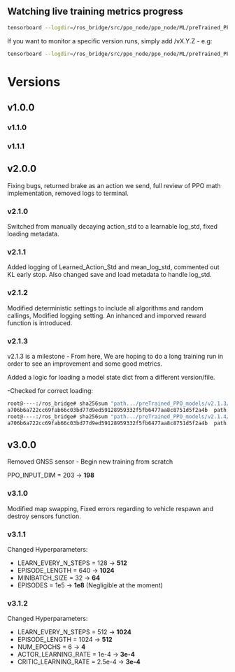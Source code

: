 ## Watching live training metrics progress

```bash
tensorboard --logdir=/ros_bridge/src/ppo_node/ppo_node/ML/preTrained_PPO_models --bind_all
```

If you want to monitor a specific version runs, simply add /vX.Y.Z - e.g:

```bash
tensorboard --logdir=/ros_bridge/src/ppo_node/ppo_node/ML/preTrained_PPO_models/v3.0.0 --bind_all
```

# Versions

## v1.0.0

### v1.1.0

### v1.1.1

## v2.0.0

Fixing bugs, returned brake as an action we send, full review of PPO math implementation, removed logs to terminal.

### v2.1.0

Switched from manually decaying action_std to a learnable log_std, fixed loading metadata.

### v2.1.1

Added logging of Learned_Action_Std and mean_log_std, commented out KL early stop.
Also changed save and load metadata to handle log_std.

### v2.1.2

Modified deterministic settings to include all algorithms and random callings, Modified logging setting.
An inhanced and imporved reward function is introduced.

### v2.1.3

v2.1.3 is a milestone - From here, We are hoping to do a long training run in order to see an improvement and some good metrics.

Added a logic for loading a model state dict from a different version/file.

-Checked for correct loading:

```bash
root@----:/ros_bridge# sha256sum "path.../preTrained_PPO_models/v2.1.3/run_20250325_0001/state_dict/actor.pth"
a706b6a722cc69fab66c03bd77d9ed59128959332f5fb6477aa8c8751d5f2a4b  path.../preTrained_PPO_models/v2.1.3/run_20250325_0001/state_dict/actor.pth
root@----:/ros_bridge# sha256sum "path.../preTrained_PPO_models/v2.1.4/run_20250325_0001/state_dict/actor.pth"
a706b6a722cc69fab66c03bd77d9ed59128959332f5fb6477aa8c8751d5f2a4b  path.../preTrained_PPO_models/v2.1.4/run_20250325_0001/state_dict/actor.pth
```

## v3.0.0

Removed GNSS sensor - Begin new training from scratch

PPO_INPUT_DIM = 203 -> **198** 


### v3.1.0

Modified map swapping, Fixed errors regarding to vehicle respawn and destroy sensors function.

### v3.1.1

Changed Hyperparameters:
- LEARN_EVERY_N_STEPS = 128 -> **512**
- EPISODE_LENGTH = 640 -> **1024**
- MINIBATCH_SIZE = 32 -> **64**
- EPISODES = 1e5 -> **1e8** (Negligible at the moment)

### v3.1.2

Changed Hyperparameters:
- LEARN_EVERY_N_STEPS = 512 -> **1024**
- EPISODE_LENGTH = 1024 -> **512**
- NUM_EPOCHS = 6 -> **4**
- ACTOR_LEARNING_RATE = 1e-4 -> **3e-4**
- CRITIC_LEARNING_RATE = 2.5e-4 -> **3e-4**
